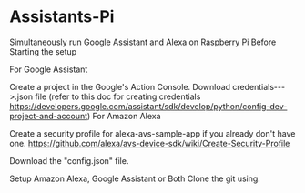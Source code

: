 # Assistants-Pi
Simultaneously run Google Assistant and Alexa on Raspberry Pi
Before Starting the setup

For Google Assistant

Create a project in the Google's Action Console.
Download credentials--->.json file (refer to this doc for creating credentials https://developers.google.com/assistant/sdk/develop/python/config-dev-project-and-account)
For Amazon Alexa

Create a security profile for alexa-avs-sample-app if you already don't have one.
https://github.com/alexa/avs-device-sdk/wiki/Create-Security-Profile

Download the "config.json" file.

Setup Amazon Alexa, Google Assistant or Both
Clone the git using:
